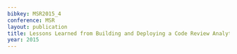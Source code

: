 ```yaml
---
bibkey: MSR2015_4
conference: MSR
layout: publication
title: Lessons Learned from Building and Deploying a Code Review Analytics Platform
year: 2015
---
```

